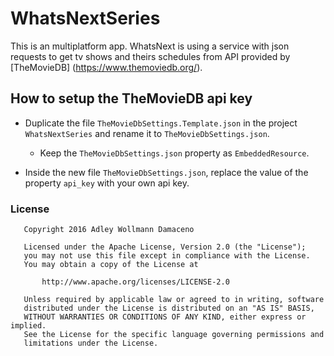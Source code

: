 # WhatsNextSeries
This is an multiplatform app.
WhatsNext is using a service with json requests to get tv shows and theirs 
schedules from API provided by [TheMovieDB] (https://www.themoviedb.org/).

## How to setup the TheMovieDB api key

* Duplicate the file `TheMovieDbSettings.Template.json` in the project `WhatsNextSeries` and rename it to `TheMovieDbSettings.json`.
  * Keep the `TheMovieDbSettings.json` property as `EmbeddedResource`.


* Inside the new file `TheMovieDbSettings.json`, replace the value of the property `api_key` with your own api key.

### License

```
   Copyright 2016 Adley Wollmann Damaceno

   Licensed under the Apache License, Version 2.0 (the "License");
   you may not use this file except in compliance with the License.
   You may obtain a copy of the License at

       http://www.apache.org/licenses/LICENSE-2.0

   Unless required by applicable law or agreed to in writing, software
   distributed under the License is distributed on an "AS IS" BASIS,
   WITHOUT WARRANTIES OR CONDITIONS OF ANY KIND, either express or implied.
   See the License for the specific language governing permissions and
   limitations under the License.
```
